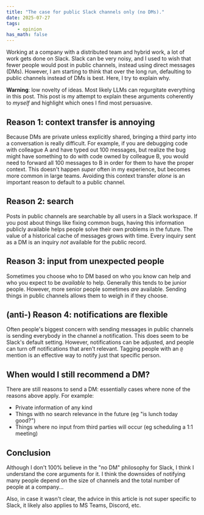 ```yaml
---
title: "The case for public Slack channels only (no DMs)."
date: 2025-07-27
tags:
    - opinion
has_math: false
---
```


Working at a company with a distributed team and hybrid work, a lot of work
gets done on Slack. Slack can be very noisy, and I used to wish that fewer
people would post in public channels, instead using direct messages (DMs).
However, I am starting to think that over the long run, defaulting to public
channels instead of DMs is best. Here, I try to explain why.

<!-- TEASER_END -->

<div class="alert alert-warning">
<p>
<b>Warning</b>: low novelty of ideas.
Most likely LLMs can regurgitate everything in this post.
This post is my attempt to explain these arguments coherently to
<i>myself</i> and highlight which ones I find most persuasive.
</p>
</div>

## Reason 1: context transfer is annoying

Because DMs are private unless explicitly shared, bringing a third party into a
conversation is really difficult. For example, if you are debugging code with
colleague A and have typed out 100 messages, but realize the bug might have
something to do with code owned by colleague B, you would need to forward all
100 messages to B in order for them to have the proper context. This doesn't
happen _super_ often in my experience, but becomes more common in large teams.
Avoiding this context transfer _alone_ is an important reason to default to a
public channel.

## Reason 2: search

Posts in public channels are searchable by all users in a Slack workspace. If
you post about things like fixing common bugs, having this information publicly
available helps people solve their own problems in the future. The value of a
historical cache of messages grows with time. Every inquiry sent as a DM is an
inquiry _not_ available for the public record.

## Reason 3: input from unexpected people

Sometimes you choose who to DM based on who you know can help and who you
expect to be _available_ to help. Generally this tends to be junior people.
However, more senior people sometimes _are_ available. Sending things in public
channels allows them to weigh in if they choose.

## (anti-) Reason 4: notifications are flexible

Often people's biggest concern with sending messages in public channels is
sending everybody in the channel a notification. This does seem to be Slack's
default setting. However, notifications can be adjusted, and people can turn
off notifications that aren't relevant. Tagging people with an `@` mention is
an effective way to notify just that specific person.

## When would I still recommend a DM?

There are still reasons to send a DM: essentially cases where none of the
reasons above apply. For example:

- Private information of any kind
- Things with no search relevance in the future (eg "is lunch today good?")
- Things where no input from third parties will occur (eg scheduling a 1:1
  meeting)

## Conclusion

Although I don't 100% believe in the "no DM" philosophy for Slack, I think I
understand the core arguments for it. I think the downsides of notifying many
people depend on the size of channels and the total number of people at a
company...

Also, in case it wasn't clear, the advice in this article is not super specific
to Slack, it likely also applies to MS Teams, Discord, etc.
